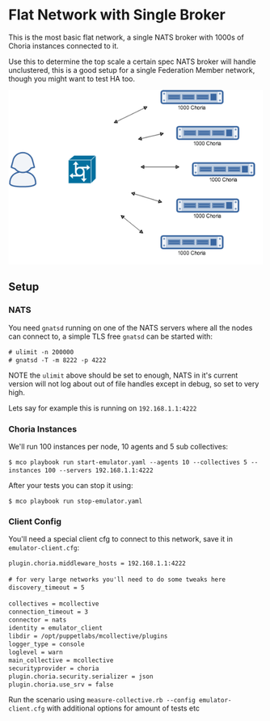 # Flat Network with Single Broker

This is the most basic flat network, a single NATS broker with 1000s of Choria instances connected to it.

Use this to determine the top scale a certain spec NATS broker will handle unclustered, this is a good setup for a single Federation Member network, though you might want to test HA too.

![flat network](scenario_flat.png)

## Setup

### NATS

You need `gnatsd` running on one of the NATS servers where all the nodes can connect to, a simple TLS free `gnatsd` can be started with:

```
# ulimit -n 200000
# gnatsd -T -m 8222 -p 4222
```

NOTE the `ulimit` above should be set to enough, NATS in it's current version will not log about out of file handles except in debug, so set to very high.

Lets say for example this is running on `192.168.1.1:4222`

### Choria Instances

We'll run 100 instances per node, 10 agents and 5 sub collectives:

```
$ mco playbook run start-emulator.yaml --agents 10 --collectives 5 --instances 100 --servers 192.168.1.1:4222
```

After your tests you can stop it using:

```
$ mco playbook run stop-emulator.yaml
```

### Client Config

You'll need a special client cfg to connect to this network, save it in `emulator-client.cfg`:

```
plugin.choria.middleware_hosts = 192.168.1.1:4222

# for very large networks you'll need to do some tweaks here
discovery_timeout = 5

collectives = mcollective
connection_timeout = 3
connector = nats
identity = emulator_client
libdir = /opt/puppetlabs/mcollective/plugins
logger_type = console
loglevel = warn
main_collective = mcollective
securityprovider = choria
plugin.choria.security.serializer = json
plugin.choria.use_srv = false
```

Run the scenario using `measure-collective.rb --config emulator-client.cfg` with additional options for amount of tests etc

